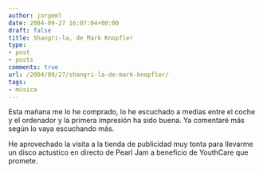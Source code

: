 ```yaml
---
author: jorgeml
date: 2004-09-27 16:07:04+00:00
draft: false
title: Shangri-la, de Mark Knopfler
type: 
- post
- posts
comments: true
url: /2004/09/27/shangri-la-de-mark-knopfler/
tags:
- música
---
```


Esta mañana me lo he comprado, lo he escuchado a medias entre el coche y el ordenador y la primera impresión ha sido buena. Ya comentaré más según lo vaya escuchando más.

He aprovechado la visita a la tienda de publicidad muy tonta para llevarme un disco actustico en directo de Pearl Jam a beneficio de YouthCare que promete.
